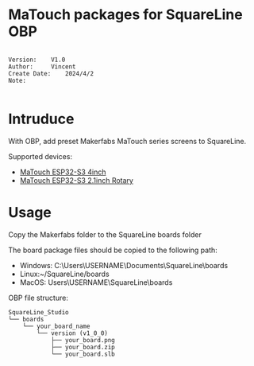 # MaTouch packages for SquareLine OBP


```

Version:    V1.0
Author:     Vincent
Create Date:    2024/4/2
Note:


```


# Intruduce

With OBP, add preset Makerfabs MaTouch series screens to SquareLine.

Supported devices:
- [MaTouch ESP32-S3 4inch](https://www.makerfabs.com/esp32-s3-parallel-tft-with-touch-4-inch.html)
- [MaTouch ESP32-S3 2.1inch Rotary](https://www.makerfabs.com/matouch-esp32-s3-rotary-ips-display-with-touch-2-1-st7701.html)


# Usage

Copy the Makerfabs folder to the SquareLine boards folder

The board package files should be copied to the following path:

- Windows: C:\Users\USERNAME\Documents\SquareLine\boards
- Linux:~/SquareLine/boards
- MacOS: Users\USERNAME\SquareLine\boards


OBP file structure:

```
SquareLine_Studio
└── boards
    └── your_board_name
        └── version (v1_0_0)
            ├── your_board.png
            ├── your_board.zip
            └── your_board.slb

```